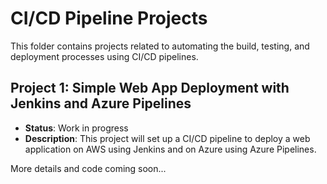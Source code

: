 
# CI/CD Pipeline Projects

This folder contains projects related to automating the build, testing, and deployment processes using CI/CD pipelines.

## Project 1: Simple Web App Deployment with Jenkins and Azure Pipelines
- **Status**: Work in progress
- **Description**: This project will set up a CI/CD pipeline to deploy a web application on AWS using Jenkins and on Azure using Azure Pipelines.

More details and code coming soon...
